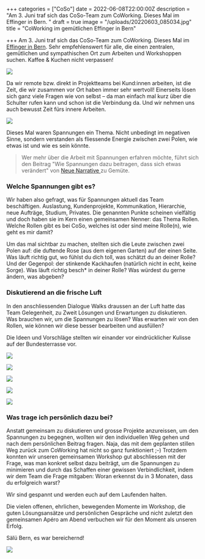 +++
categories = ["CoSo"]
date = 2022-06-08T22:00:00Z
description = "Am 3. Juni traf sich das CoSo-Team zum CoWorking. Dieses Mal im Effinger in Bern. "
draft = true
image = "/uploads/20220603_085034.jpg"
title = "CoWorking im gemütlichen Effinger in Bern"

+++
Am 3. Juni traf sich das CoSo-Team zum CoWorking. Dieses Mal im [Effinger in Bern](https://www.effinger.ch/raeume/aquarium/ "empfehlenswerter CoWorking Space"). Sehr empfehlenswert für alle, die einen zentralen, gemütlichen und sympathischen Ort zum Arbeiten und Workshoppen suchen. Kaffee & Kuchen nicht verpassen!

![](/uploads/20220603_085034.jpg)

Da wir remote bzw. direkt in Projektteams bei Kund:innen arbeiten, ist die Zeit, die wir zusammen vor Ort haben immer sehr wertvoll! Einerseits lösen sich ganz viele Fragen wie von selbst – da man einfach mal kurz über die Schulter rufen kann und schon ist die Verbindung da. Und wir nehmen uns auch bewusst Zeit fürs innere Arbeiten.

![](/uploads/20220603_143458.jpg)

Dieses Mal waren Spannungen ein Thema. Nicht unbedingt im negativen Sinne, sondern verstanden als fliessende Energie zwischen zwei Polen, wie etwas ist und wie es sein könnte.

> Wer mehr über die Arbeit mit Spannungen erfahren möchte, führt sich den Beitrag "Wie Spannungen dazu beitragen, dass sich etwas verändert" von [Neue Narrative ](https://www.neuenarrative.de/magazin/spannungsbasiertes-arbeiten-wie-spannungen-dazu-beitragen-dass-sich-etwas-verandert/ "Spannungen bei Neue Narrative")zu Gemüte.

### Welche Spannungen gibt es?

Wir haben also gefragt, was für Spannungen aktuell das Team beschäftigen. Auslastung, Kundenprojekte, Kommunikation, Hierarchie, neue Aufträge, Studium, Privates. Die genannten Punkte scheinen vielfältig und doch haben sie im Kern einen gemeinsamen Nenner: das Thema Rollen. Welche Rollen gibt es bei CoSo, welches ist oder sind meine Rolle(n), wie geht es mir damit?

Um das mal sichtbar zu machen, stellten sich die Leute zwischen zwei Polen auf: die duftende Rose (aus dem eigenen Garten) auf der einen Seite. Was läuft richtig gut, wo fühlst du dich toll, was schätzt du an deiner Rolle? Und der Gegenpol: der stinkende Kackhaufen (natürlich nicht in echt, keine Sorge). Was läuft richtig besch* in deiner Rolle? Was würdest du gerne ändern, was abgeben?

### Diskutierend an die frische Luft

In den anschliessenden Dialogue Walks draussen an der Luft hatte das Team Gelegenheit, zu Zweit Lösungen und Erwartungen zu diskutieren. Was brauchen wir, um die Spannungen zu lösen? Was erwarten wir von den Rollen, wie können wir diese besser bearbeiten und ausfüllen?

Die Ideen und Vorschläge stellten wir einander vor eindrücklicher Kulisse auf der Bundesterrasse vor.

![](/uploads/img_4189.jpg)

![](/uploads/20220603_102531.jpg)

![](/uploads/20220603_104204.jpg)

![](/uploads/img_4193.jpg)

![](/uploads/20220603_104149.jpg)

### Was trage ich persönlich dazu bei?

Anstatt gemeinsam zu diskutieren und grosse Projekte anzureissen, um den Spannungen zu begegnen, wollten wir den individuellen Weg gehen und nach dem persönlichen Beitrag fragen. Naja, das mit dem geplanten stillen Weg zurück zum CoWorking hat nicht so ganz funktioniert ;-) Trotzdem konnten wir unseren gemeinsamen Workshop gut abschliessen mit der Frage, was man konkret selbst dazu beiträgt, um die Spannungen zu minimieren und durch das Schaffen einer gewissen Verbindlichkeit, indem wir dem Team die Frage mitgaben: Woran erkennst du in 3 Monaten, dass du erfolgreich warst?

Wir sind gespannt und werden euch auf dem Laufenden halten.

Die vielen offenen, ehrlichen, bewegenden Momente im Workshop, die guten Lösungsansätze und persönlichen Gespräche und nicht zuletzt den gemeinsamen Apéro am Abend verbuchen wir für den Moment als unseren Erfolg.

Sälü Bern, es war bereichernd!

![](/uploads/20220603_082812.jpg)